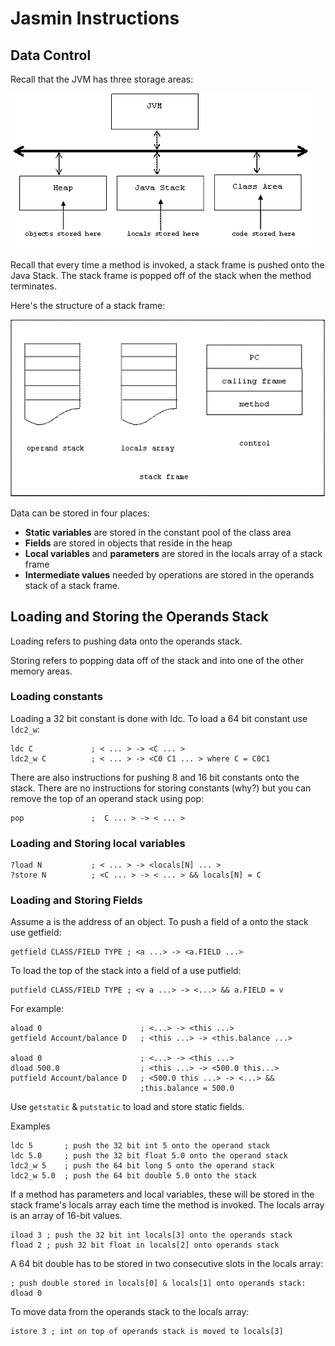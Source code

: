 # Jasmin Instructions
## Data Control
Recall that the JVM has three storage areas:

<img src="image/image001.gif" alt="image1" title="image1">

Recall that every time a method is invoked, a stack frame is pushed onto the Java Stack. The stack frame is popped off of the stack when the method terminates.

Here's the structure of a stack frame:

<img src="image/image002.gif" alt="image2" title="image2">

Data can be stored in four places:

* **Static variables** are stored in the constant pool of the class area
* **Fields** are stored in objects that reside in the heap
* **Local variables** and **parameters** are stored in the locals array of a stack frame
* **Intermediate values** needed by operations are stored in the operands stack of a stack frame.

## Loading and Storing the Operands Stack
Loading refers to pushing data onto the operands stack.

Storing refers to popping data off of the stack and into one of the other memory areas.

### Loading constants
Loading a 32 bit constant is done with ldc. To load a 64 bit constant use `ldc2_w`:

```
ldc C             ; < ... > -> <C ... >
ldc2_w C          ; < ... > -> <C0 C1 ... > where C = C0C1
```

There are also instructions for pushing 8 and 16 bit constants onto the stack.
There are no instructions for storing constants (why?) but you can remove the top of an operand stack using pop:

```
pop               ;  C ... > -> < ... >
```

### Loading and Storing local variables
```
?load N           ; < ... > -> <locals[N] ... >
?store N          ; <C ... > -> < ... > && locals[N] = C
```

### Loading and Storing Fields
Assume a is the address of an object. To push a field of a onto the stack use getfield:

```
getfield CLASS/FIELD TYPE ; <a ...> -> <a.FIELD ...>
```

To load the top of the stack into a field of a use putfield:

```
putfield CLASS/FIELD TYPE ; <v a ...> -> <...> && a.FIELD = v
```

For example:

```
aload 0                      ; <...> -> <this ...>
getfield Account/balance D   ; <this ...> -> <this.balance ...>

aload 0                      ; <...> -> <this ...>
dload 500.0                  ; <this ...> -> <500.0 this...>
putfield Account/balance D   ; <500.0 this ...> -> <...> &&
                             ;this.balance = 500.0
```

Use `getstatic` & `putstatic` to load and store static fields.

Examples
```
ldc 5       ; push the 32 bit int 5 onto the operand stack
ldc 5.0     ; push the 32 bit float 5.0 onto the operand stack
ldc2_w 5    ; push the 64 bit long 5 onto the operand stack
ldc2_w 5.0  ; push the 64 bit double 5.0 onto the stack
```

If a method has parameters and local variables, these will be stored in the stack frame's locals array each time the method is invoked. The locals array is an array of 16-bit values.

```
iload 3 ; push the 32 bit int locals[3] onto the operands stack
fload 2 ; push 32 bit float in locals[2] onto operands stack
```

A 64 bit double has to be stored in two consecutive slots in the locals array:

```
; push double stored in locals[0] & locals[1] onto operands stack:
dload 0
```

To move data from the operands stack to the locals array:

```
istore 3 ; int on top of operands stack is moved to locals[3]
```
